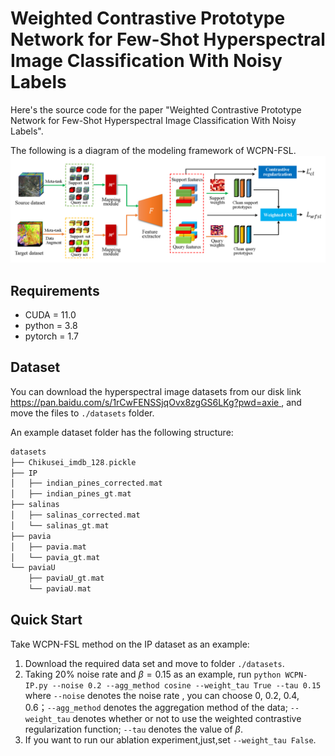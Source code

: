 # Weighted Contrastive Prototype Network for Few-Shot Hyperspectral Image Classification With Noisy Labels

Here's the source code for the paper "Weighted Contrastive Prototype Network for Few-Shot Hyperspectral Image Classification With Noisy Labels".

The following is a diagram of the modeling framework of WCPN-FSL.
![Image Description](./assets/framework.png)



## Requirements

 - CUDA = 11.0
 - python = 3.8
 - pytorch = 1.7

## Dataset
You can download the hyperspectral image datasets from our disk link [https://pan.baidu.com/s/1rCwFENSSjqOvx8zgGS6LKg?pwd=axie ](https://pan.baidu.com/s/1rCwFENSSjqOvx8zgGS6LKg?pwd=axie), and move the files to `./datasets` folder.

An example dataset folder has the following structure:

```c
datasets
├── Chikusei_imdb_128.pickle
├── IP
│   ├── indian_pines_corrected.mat
│   ├── indian_pines_gt.mat
├── salinas
│   ├── salinas_corrected.mat
│   └── salinas_gt.mat
├── pavia
│   ├── pavia.mat
│   └── pavia_gt.mat
└── paviaU
    ├── paviaU_gt.mat
    └── paviaU.mat
```


## Quick Start

Take WCPN-FSL method on the IP dataset as an example:

 1. Download the required data set and move to folder `./datasets`.
 2. Taking 20% noise rate and $\beta=0.15$ as an example, run `python WCPN-IP.py --noise 0.2 --agg_method cosine --weight_tau True --tau 0.15`
 	where `--noise` denotes the noise rate , you can choose 0, 0.2, 0.4, 0.6；`--agg_method` denotes the aggregation method of the data; `--weight_tau` denotes whether or not to use the weighted contrastive regularization function; `--tau` denotes the value of $\beta$.
 4. If you want to run our ablation experiment,just,set `--weight_tau False`.
